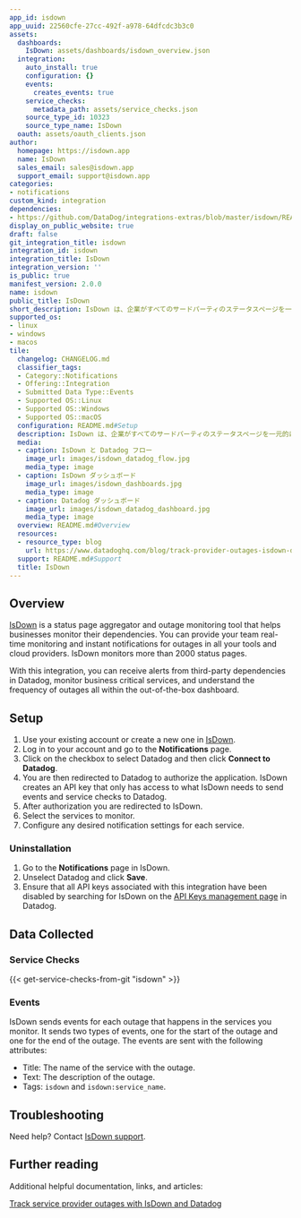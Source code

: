 ```yaml
---
app_id: isdown
app_uuid: 22560cfe-27cc-492f-a978-64dfcdc3b3c0
assets:
  dashboards:
    IsDown: assets/dashboards/isdown_overview.json
  integration:
    auto_install: true
    configuration: {}
    events:
      creates_events: true
    service_checks:
      metadata_path: assets/service_checks.json
    source_type_id: 10323
    source_type_name: IsDown
  oauth: assets/oauth_clients.json
author:
  homepage: https://isdown.app
  name: IsDown
  sales_email: sales@isdown.app
  support_email: support@isdown.app
categories:
- notifications
custom_kind: integration
dependencies:
- https://github.com/DataDog/integrations-extras/blob/master/isdown/README.md
display_on_public_website: true
draft: false
git_integration_title: isdown
integration_id: isdown
integration_title: IsDown
integration_version: ''
is_public: true
manifest_version: 2.0.0
name: isdown
public_title: IsDown
short_description: IsDown は、企業がすべてのサードパーティのステータスページを一元的に監視することを支援します
supported_os:
- linux
- windows
- macos
tile:
  changelog: CHANGELOG.md
  classifier_tags:
  - Category::Notifications
  - Offering::Integration
  - Submitted Data Type::Events
  - Supported OS::Linux
  - Supported OS::Windows
  - Supported OS::macOS
  configuration: README.md#Setup
  description: IsDown は、企業がすべてのサードパーティのステータスページを一元的に監視することを支援します
  media:
  - caption: IsDown と Datadog フロー
    image_url: images/isdown_datadog_flow.jpg
    media_type: image
  - caption: IsDown ダッシュボード
    image_url: images/isdown_dashboards.jpg
    media_type: image
  - caption: Datadog ダッシュボード
    image_url: images/isdown_datadog_dashboard.jpg
    media_type: image
  overview: README.md#Overview
  resources:
  - resource_type: blog
    url: https://www.datadoghq.com/blog/track-provider-outages-isdown-datadog/
  support: README.md#Support
  title: IsDown
---
```


<!--  SOURCED FROM https://github.com/DataDog/integrations-extras -->


## Overview

[IsDown][1] is a status page aggregator and outage monitoring tool that helps businesses monitor their dependencies. You can provide your team real-time monitoring and instant notifications for outages in all your tools and cloud providers. IsDown monitors more than 2000 status pages.

With this integration, you can receive alerts from third-party dependencies in Datadog, monitor business critical services, and understand the frequency of outages all within the out-of-the-box dashboard.

## Setup

1. Use your existing account or create a new one in [IsDown][1].
2. Log in to your account and go to the **Notifications** page.
3. Click on the checkbox to select Datadog and then click **Connect to Datadog**.
4. You are then redirected to Datadog to authorize the application. IsDown creates an API key that only has access to what IsDown needs to send events and service checks to Datadog.
5. After authorization you are redirected to IsDown.
6. Select the services to monitor.
7. Configure any desired notification settings for each service.


### Uninstallation

1. Go to the **Notifications** page in IsDown.
2. Unselect Datadog and click **Save**.
3. Ensure that all API keys associated with this integration have been disabled by searching for IsDown on the [API Keys management page][2] in Datadog.


## Data Collected

### Service Checks
{{< get-service-checks-from-git "isdown" >}}


### Events

IsDown sends events for each outage that happens in the services you monitor. It sends two types of events, one for the start of the outage and one for the end of the outage. The events are sent with the following attributes:
- Title: The name of the service with the outage.
- Text: The description of the outage.
- Tags: `isdown` and `isdown:service_name`.

## Troubleshooting

Need help? Contact [IsDown support][4].

## Further reading

Additional helpful documentation, links, and articles:

[Track service provider outages with IsDown and Datadog][5]

[1]: https://isdown.app
[2]: https://app.datadoghq.com/organization-settings/api-keys
[3]: assets/service_checks.json
[4]: mailto:support@isdown.app
[5]: https://www.datadoghq.com/blog/track-provider-outages-isdown-datadog/